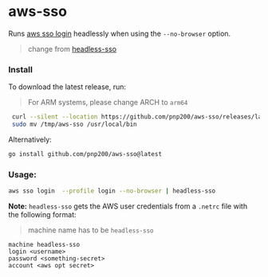 # aws-sso
Runs [aws sso login]() headlessly when using the `--no-browser` option.    
> change from [headless-sso](https://github.com/mziyabo/headless-sso)

### Install
To download the latest release, run:
> For ARM systems, please change ARCH to `arm64`

``` sh
 curl --silent --location https://github.com/pnp200/aws-sso/releases/latest/download/aws-sso_0.2.0_$(uname -s)_x86_64.tar.gz | tar xz -C /tmp/
 sudo mv /tmp/aws-sso /usr/local/bin
```

Alternatively:

``` sh
go install github.com/pnp200/aws-sso@latest
```

### Usage:
``` bash
aws sso login  --profile login --no-browser | headless-sso
```

**Note:** `headless-sso` gets the AWS user credentials from a `.netrc` file with the following format:
 > machine name has to be `headless-sso`

```
machine headless-sso
login <username>
password <something-secret>
account <aws opt secret>
```
